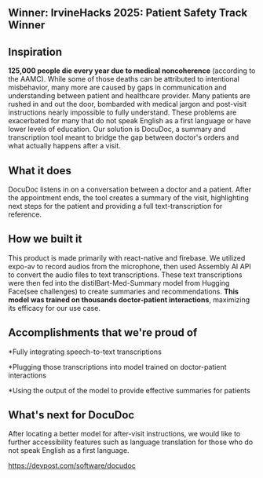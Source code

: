 ## Winner: IrvineHacks 2025: Patient Safety Track Winner

## Inspiration

**125,000 people die every year due to medical noncoherence** (according to the AAMC).  While some of those deaths can be attributed to intentional misbehavior, many more are caused by gaps in communication and understanding between patient and healthcare provider. Many patients are rushed in and out the door, bombarded with medical jargon and post-visit instructions nearly impossible to fully understand. These problems are exacerbated for many that do not speak English as a first language or have lower levels of education. Our solution is DocuDoc, a summary and transcription tool meant to bridge the gap between doctor's orders and what actually happens after a visit.

## What it does

DocuDoc listens in on a conversation between a doctor and a patient. After the appointment ends, the tool creates a summary of the visit, highlighting next steps for the patient and providing a full text-transcription for reference.

## How we built it

This product is made primarily with react-native and firebase. We utilized expo-av to record audios from the microphone, then used Assembly AI API to convert the audio files to text transcriptions. These text transcriptions were then fed into the distilBart-Med-Summary model from Hugging Face(see challenges) to create summaries and recommendations. **This model was trained on thousands doctor-patient interactions**, maximizing its efficacy for our use case.

## Accomplishments that we're proud of

*Fully integrating speech-to-text transcriptions

*Plugging those transcriptions into model trained on doctor-patient interactions

*Using the output of the model to provide effective summaries for patients

## What's next for DocuDoc
After locating a better model for after-visit instructions, we would like to further accessibility features such as language translation for those who do not speak English as a first language. 


https://devpost.com/software/docudoc
